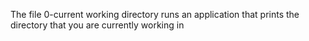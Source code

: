 The file 0-current working directory runs an application that prints the directory that you are currently working in

